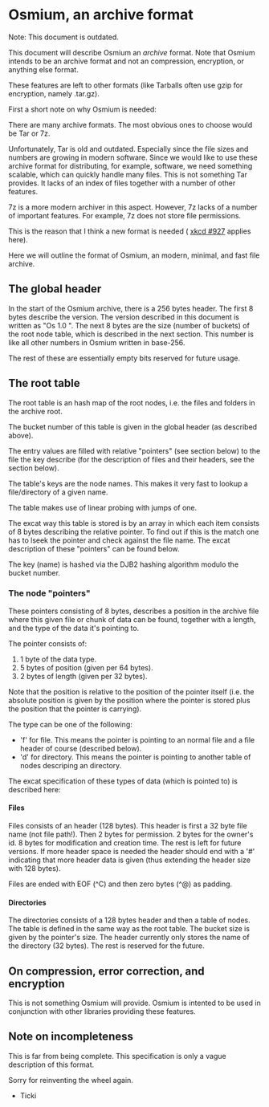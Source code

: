 Osmium, an archive format
=========================

Note: This document is outdated.

This document will describe Osmium an *archive* format.
Note that Osmium intends to be an archive format and
not an compression, encryption, or anything else format.

These features are left to other formats (like Tarballs
often use gzip for encryption, namely .tar.gz).

First a short note on why Osmium is needed:

There are many archive formats. The most obvious ones to
choose would be Tar or 7z.

Unfortunately, Tar is old and outdated. Especially since
the file sizes and numbers are growing in modern software.
Since we would like to use these archive format for
distributing, for example, software, we need something
scalable, which can quickly handle many files. This is not
something Tar provides. It lacks of an index of files
together with a number of other features.

7z is a more modern archiver in this aspect. However,
7z lacks of a number of important features. For example,
7z does not store file permissions.

This is the reason that I think a new format is needed (
[xkcd #927](https://xkcd.com/927/) applies here).


Here we will outline the format of Osmium, an modern,
minimal, and fast file archive.

## The global header

In the start of the Osmium archive, there is a 256 bytes
header. The first 8 bytes describe the version. The version
described in this document is written as "Os 1.0  ". The
next 8 bytes are the size (number of buckets) of the root
node table, which is described in the next section. This
number is like all other numbers in Osmium written in
base-256.

The rest of these are essentially empty bits reserved
for future usage.

## The root table

The root table is an hash map of the root nodes, i.e. the
files and folders in the archive root.

The bucket number of this table is given in the global
header (as described above).

The entry values are filled with relative "pointers" (see
section below) to the file the key describe (for the description
of files and their headers, see the section below).

The table's keys are the node names. This makes it very fast to
lookup a file/directory of a given name.

The table makes use of linear probing with jumps of one.

The excat way this table is stored is by an array in which each
item consists of 8 bytes describing the relative pointer. To find
out if this is the match one has to lseek the pointer and check
against the file name. The excat description of these "pointers"
can be found below.

The key (name) is hashed via the DJB2 hashing algorithm modulo
the bucket number.

### The node "pointers"

These pointers consisting of 8 bytes, describes a position in the
archive file where this given file or chunk of data can be found,
together with a length, and the type of the data it's pointing to.

The pointer consists of:

1) 1 byte of the data type.
2) 5 bytes of position (given per 64 bytes).
3) 2 bytes of length (given per 32 bytes).

Note that the position is relative to the position of the
pointer itself (i.e. the absolute position is given by
the position where the pointer is stored plus the
position that the pointer is carrying).

The type can be one of the following:
- 'f' for file. This means the pointer is pointing to an normal
      file and a file header of course (described below).
- 'd' for directory. This means the pointer is pointing to another
      table of nodes descriping an directory.

The excat specification of these types of data (which is pointed
to) is described here:

#### Files

Files consists of an header (128 bytes). This header is first
a 32 byte file name (not file path!). Then 2 bytes for permission.
2 bytes for the owner's id. 8 bytes for modification and creation
time. The rest is left for future versions. If more header space
is needed the header should end with a '#' indicating that more
header data is given (thus extending the header size with 128
bytes).

Files are ended with EOF (^C) and then zero bytes (^@) as padding.

#### Directories

The directories consists of a 128 bytes header and then a table
of nodes. The table is defined in the same way as the root
table. The bucket size is given by the pointer's size. The
header currently only stores the name of the directory (32
bytes). The rest is reserved for the future.


## On compression, error correction, and encryption

This is not something Osmium will provide. Osmium is intented
to be used in conjunction with other libraries providing
these features.

## Note on incompleteness

This is far from being complete. This specification is only
a vague description of this format.



Sorry for reinventing the wheel again.




- Ticki
